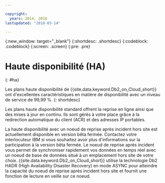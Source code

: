 ```yaml
---

copyright:
  years: 2014, 2018
lastupdated: "2018-03-14"

---
```


<!-- Attribute definitions --> 
{:new_window: target="_blank"}
{:shortdesc: .shortdesc}
{:codeblock: .codeblock}
{:screen: .screen}
{:pre: .pre}

# Haute disponibilité (HA)
{: #ha}

Les plans haute disponibilité de {{site.data.keyword.Db2_on_Cloud_short}} ont d'excellentes caractéristiques en matière de disponibilité avec un niveau de service de 99,99 %. 
{: shortdesc}

Les plans haute disponibilité standard <!-- without a DR node -->offrent la reprise en ligne ainsi que des mises à jour en continu. Ils sont gérés à votre place grâce à la redirection automatique du client (ACR) et des adresses IP portables. 

La haute disponibilité avec un noeud de reprise après incident hors site est actuellement disponible en version bêta fermée. Contactez votre interlocuteur IBM si vous souhaitez avoir plus d'informations sur la participation à la version bêta fermée. Le noeud de reprise après incident vous permet de synchroniser rapidement vos données en temps réel avec un noeud de base de données situé à un emplacement hors site de votre choix. {{site.data.keyword.Db2_on_Cloud_short}} utilise la technologie Db2 HADR (High Availability Disaster Recovery) en mode ASYNC pour atteindre la capacité du noeud de reprise après incident hors site et fournit une fonction de lecture en veille sur ce noeud. 
<!--- Through the web console, you can also add a disaster recovery (DR) node located in a datacenter of your choice. -->
